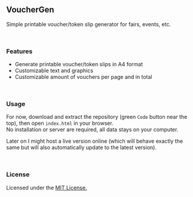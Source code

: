 ## VoucherGen
Simple printable voucher/token slip generator for fairs, events, etc.

<br>

### Features
- Generate printable voucher/token slips in A4 format
- Customizable text and graphics
- Customizable amount of vouchers per page and in total

<br>

### Usage
For now, download and extract the repository (green `Code` button near the top), then open `index.html` in your browser.  
No installation or server are required, all data stays on your computer.  
  
Later on I might host a live version online (which will behave exactly the same but will also automatically update to the latest version).

<br>

### License
Licensed under the [MIT License.](./LICENSE.txt)
